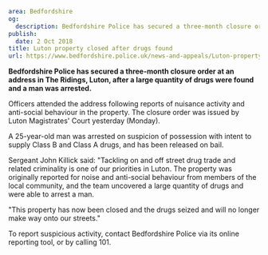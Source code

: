 ```yaml
area: Bedfordshire
og:
  description: Bedfordshire Police has secured a three-month closure order at an address in The Ridings, Luton, after a large quantity of drugs were found and a man was arrested.
publish:
  date: 2 Oct 2018
title: Luton property closed after drugs found
url: https://www.bedfordshire.police.uk/news-and-appeals/Luton-property-closure-ridings
```

**Bedfordshire Police has secured a three-month closure order at an address in The Ridings, Luton, after a large quantity of drugs were found and a man was arrested.**

Officers attended the address following reports of nuisance activity and anti-social behaviour in the property. The closure order was issued by Luton Magistrates' Court yesterday (Monday).

A 25-year-old man was arrested on suspicion of possession with intent to supply Class B and Class A drugs, and has been released on bail.

Sergeant John Killick said: "Tackling on and off street drug trade and related criminality is one of our priorities in Luton. The property was originally reported for noise and anti-social behaviour from members of the local community, and the team uncovered a large quantity of drugs and were able to arrest a man.

"This property has now been closed and the drugs seized and will no longer make way onto our streets."

To report suspicious activity, contact Bedfordshire Police via its online reporting tool, or by calling 101.
